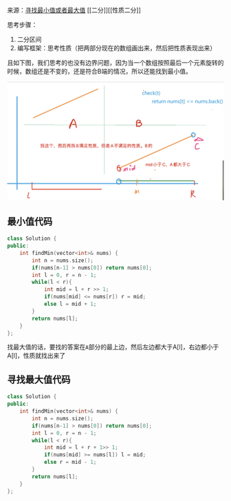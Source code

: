 来源：[寻找最小值或者最大值](https://leetcode-cn.com/problems/find-minimum-in-rotated-sorted-array/)
[[二分]][[性质二分]]

思考步骤：

1. 二分区间
2. 编写框架：思考性质（把两部分现在的数组画出来，然后把性质表现出来）



且如下图，我们思考的也没有边界问题，因为当一个数组按照最后一个元素旋转的时候，数组还是不变的，还是符合B端的情况，所以还能找到最小值。



![image-20210104135731904](153.寻找旋转排序数组中的最小值.assets/image-20210104135731904.png)

## 最小值代码

```c++
class Solution {
public:
    int findMin(vector<int>& nums) {
        int n = nums.size();
        if(nums[n-1] > nums[0]) return nums[0];
        int l = 0, r = n - 1;
        while(l < r){
            int mid = l + r >> 1;
            if(nums[mid] <= nums[r]) r = mid;
            else l = mid + 1;
        }
        return nums[l];
    }
};
```



找最大值的话，要找的答案在`A`部分的最上边，然后左边都大于A[l]，右边都小于A[l]，性质就找出来了


## 寻找最大值代码
```c++
class Solution {
public:
    int findMin(vector<int>& nums) {
        int n = nums.size();
        if(nums[n-1] > nums[0]) return nums[0];
        int l = 0, r = n - 1;
        while(l < r){
            int mid = l + r + 1>> 1;
            if(nums[mid] >= nums[l]) l = mid;
            else r = mid - 1;
        }
        return nums[l];
    }
};
```

